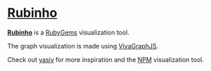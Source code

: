 
# [Rubinho][rubinho]

**[Rubinho][rubinho]** is a [RubyGems][rubygems] visualization tool.

The graph visualization is made using [VivaGraphJS][vivagraph].

Check out [yasiv][yasiv] for more inspiration and the [NPM][npm] visualization tool.


  [rubinho]: https://rubinho.outofindex.com
  [rubygems]: https://rubygems.org
  [vivagraph]: https://github.com/anvaka/VivaGraphJS
  [yasiv]: http://www.yasiv.com
  [npm]: http://npm.anvaka.com
  [loadinggif]: http://loadinggif.com
